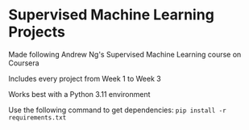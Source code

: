 # Supervised Machine Learning Projects
Made following Andrew Ng's Supervised Machine Learning course on Coursera

Includes every project from Week 1 to Week 3

Works best with a Python 3.11 environment

Use the following command to get dependencies:
```pip install -r requirements.txt```